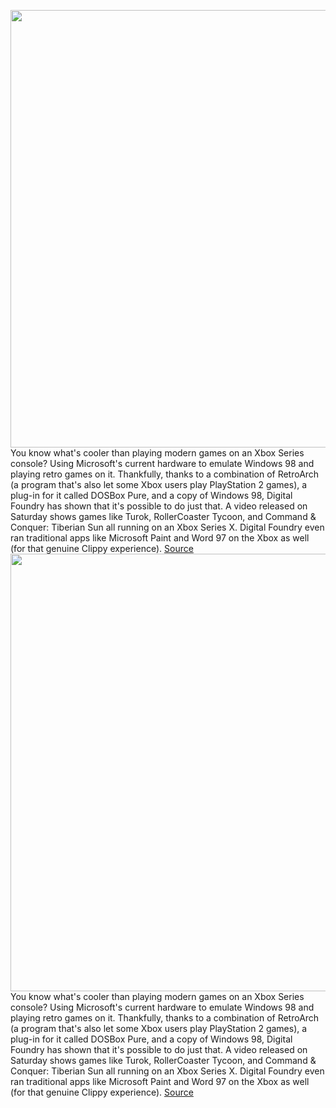 <img src='https://cdn.vox-cdn.com/thumbor/Au0U3i4XR6evSv2rtKfSQq0Fv4k=/0x0:2040x1360/1200x800/filters:focal(857x517:1183x843)/cdn.vox-cdn.com/uploads/chorus_image/image/71096164/acastro_210511_1777_xboxRestock_0001.0.jpg' width='700px' /><br/>
You know what's cooler than playing modern games on an Xbox Series console? Using Microsoft's current hardware to emulate Windows 98 and playing retro games on it. Thankfully, thanks to a combination of RetroArch (a program that's also let some Xbox users play PlayStation 2 games), a plug-in for it called DOSBox Pure, and a copy of Windows 98, Digital Foundry has shown that it's possible to do just that. A video released on Saturday shows games like Turok, RollerCoaster Tycoon, and Command & Conquer: Tiberian Sun all running on an Xbox Series X. Digital Foundry even ran traditional apps like Microsoft Paint and Word 97 on the Xbox as well (for that genuine Clippy experience).
<a href='https://www.theverge.com/2022/7/11/23203906/xbox-series-consoles-windows-98-gaming-retro'> Source <a/><img src='https://cdn.vox-cdn.com/thumbor/Au0U3i4XR6evSv2rtKfSQq0Fv4k=/0x0:2040x1360/1200x800/filters:focal(857x517:1183x843)/cdn.vox-cdn.com/uploads/chorus_image/image/71096164/acastro_210511_1777_xboxRestock_0001.0.jpg' width='700px' /><br/>
You know what's cooler than playing modern games on an Xbox Series console? Using Microsoft's current hardware to emulate Windows 98 and playing retro games on it. Thankfully, thanks to a combination of RetroArch (a program that's also let some Xbox users play PlayStation 2 games), a plug-in for it called DOSBox Pure, and a copy of Windows 98, Digital Foundry has shown that it's possible to do just that. A video released on Saturday shows games like Turok, RollerCoaster Tycoon, and Command & Conquer: Tiberian Sun all running on an Xbox Series X. Digital Foundry even ran traditional apps like Microsoft Paint and Word 97 on the Xbox as well (for that genuine Clippy experience).
<a href='https://www.theverge.com/2022/7/11/23203906/xbox-series-consoles-windows-98-gaming-retro'> Source <a/>